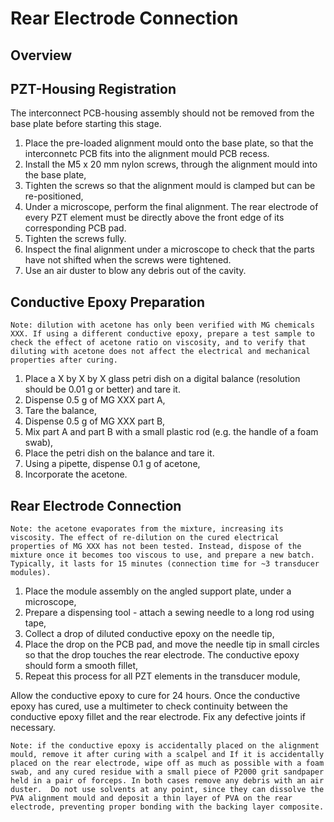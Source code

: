 # Rear Electrode Connection

## Overview

## PZT-Housing Registration
The interconnect PCB-housing assembly should not be removed from the base plate before starting this stage.

1. Place the pre-loaded alignment mould onto the base plate, so that the interconnetc PCB fits into the alignment mould PCB recess.
2. Install the M5 x 20 mm nylon screws, through the alignment mould into the base plate,
3. Tighten the screws so that the alignment mould is clamped but can be re-positioned,
4. Under a microscope, perform the final alignment. The rear electrode of every PZT element must be directly above the front edge of its corresponding PCB pad.
5. Tighten the screws fully.
6. Inspect the final alignment under a microscope to check that the parts have not shifted when the screws were tightened.
7. Use an air duster to blow any debris out of the cavity.

## Conductive Epoxy Preparation

`Note: dilution with acetone has only been verified with MG chemicals XXX. If using a different conductive epoxy, prepare a test sample to check the effect of acetone ratio on viscosity, and to verify that diluting with acetone does not affect the electrical and mechanical properties after curing.`

1. Place a X by X by X glass petri dish on a digital balance (resolution should be 0.01 g or better) and tare it.
2. Dispense 0.5 g of MG XXX part A,
3. Tare the balance,
4. Dispense 0.5 g of MG XXX part B,
5. Mix part A and part B with a small plastic rod (e.g. the handle of a foam swab),
6. Place the petri dish on the balance and tare it.
7. Using a pipette, dispense 0.1 g of acetone,
8. Incorporate the acetone. 

## Rear Electrode Connection

`Note: the acetone evaporates from the mixture, increasing its viscosity. The effect of re-dilution on the cured electrical properties of MG XXX has not been tested. Instead, dispose of the mixture once it becomes too viscous to use, and prepare a new batch. Typically, it lasts for 15 minutes (connection time for ~3 transducer modules).`

1. Place the module assembly on the angled support plate, under a microscope,
2. Prepare a dispensing tool - attach a sewing needle to a long rod using tape,
3. Collect a drop of diluted conductive epoxy on the needle tip,
4. Place the drop on the PCB pad, and move the needle tip in small circles so that the drop touches the rear electrode. The conductive epoxy should form a smooth fillet,
5. Repeat this process for all PZT elements in the transducer module,

Allow the conductive epoxy to cure for 24 hours. Once the conductive epoxy has cured, use a multimeter to check continuity between the conductive epoxy fillet and the rear electrode. Fix any defective joints if necessary.

`Note: if the conductive epoxy is accidentally placed on the alignment mould, remove it after curing with a scalpel and If it is accidentally placed on the rear electrode, wipe off as much as possible with a foam swab, and any cured residue with a small piece of P2000 grit sandpaper held in a pair of forceps. In both cases remove any debris with an air duster.  Do not use solvents at any point, since they can dissolve the PVA alignment mould and deposit a thin layer of PVA on the rear electrode, preventing proper bonding with the backing layer composite.`






